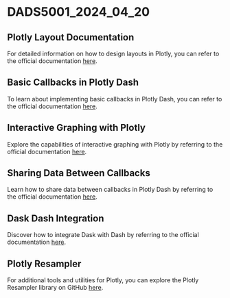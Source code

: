 # DADS5001_2024_04_20

## Plotly Layout Documentation

For detailed information on how to design layouts in Plotly, you can refer to the official documentation [here](https://dash.plotly.com/layout).

## Basic Callbacks in Plotly Dash

To learn about implementing basic callbacks in Plotly Dash, you can refer to the official documentation [here](https://dash.plotly.com/basic-callbacks).

## Interactive Graphing with Plotly

Explore the capabilities of interactive graphing with Plotly by referring to the official documentation [here](https://dash.plotly.com/interactive-graphing).

## Sharing Data Between Callbacks

Learn how to share data between callbacks in Plotly Dash by referring to the official documentation [here](https://dash.plotly.com/sharing-data-between-callbacks).

## Dask Dash Integration

Discover how to integrate Dask with Dash by referring to the official documentation [here](https://dash.plotly.com/dask-dash).

## Plotly Resampler

For additional tools and utilities for Plotly, you can explore the Plotly Resampler library on GitHub [here](https://github.com/predict-idlab/plotly-resampler).
